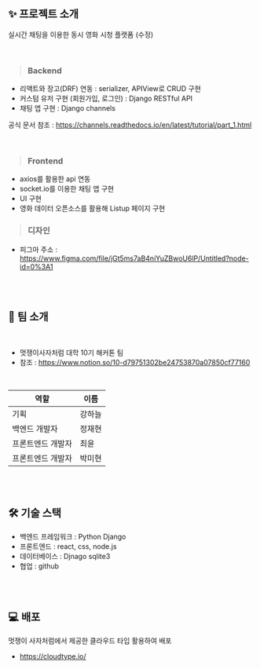 
## ✨ 프로젝트 소개
실시간 채팅을 이용한 동시 영화 시청 플랫폼 (수정)


<br>


> ### Backend

- 리액트와 장고(DRF) 연동 : serializer, APIView로 CRUD 구현
- 커스텀 유저 구현 (회원가입, 로그인) : Django RESTful API
- 채팅 앱 구현 : Django channels

공식 문서 참조 : https://channels.readthedocs.io/en/latest/tutorial/part_1.html

<br>

> ### Frontend

 - axios를 활용한 api 연동
 - socket.io를 이용한 채팅 앱 구현
 - UI 구현
 - 영화 데이터 오픈소스를 활용해 Listup 페이지 구현

> ### 디자인
- 피그마 주소 : https://www.figma.com/file/jGt5ms7aB4niYuZBwoU6lP/Untitled?node-id=0%3A1
<br>
<br>

## 🙋 팀 소개

<br>

- 멋쟁이사자처럼 대학 10기 해커톤 팀
- 참조 : https://www.notion.so/10-d79751302be24753870a07850cf77160

<br>

|    역할    |   이름   |
| ----------------- | ------ |
| 기획 | 강하늘 |
| 백엔드 개발자 | 정재현 |
| 프론트엔드 개발자 | 최윤 |
| 프론트엔드 개발자 | 박미현 |

<br>
<br>

## 🛠 기술 스택
- 백엔드 프레임워크 : Python Django
- 프론트엔드 : react, css, node.js
- 데이터베이스 : Djnago sqlite3
- 협업 : github

<br>
<br>

## 💻 배포
멋쟁이 사자처럼에서 제공한 클라우드 타입 활용하여 배포
- https://cloudtype.io/
